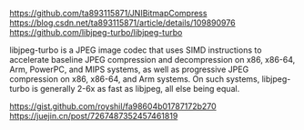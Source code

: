 https://github.com/ta893115871/JNIBitmapCompress
https://blog.csdn.net/ta893115871/article/details/109890976
https://github.com/libjpeg-turbo/libjpeg-turbo


libjpeg-turbo is a JPEG image codec that uses SIMD instructions to accelerate baseline JPEG compression and decompression on x86, x86-64, Arm, PowerPC, and MIPS systems, as well as progressive JPEG compression on x86, x86-64, and Arm systems.
On such systems, libjpeg-turbo is generally 2-6x as fast as libjpeg, all else being equal.


https://gist.github.com/royshil/fa98604b01787172b270
https://juejin.cn/post/7267487352457461819